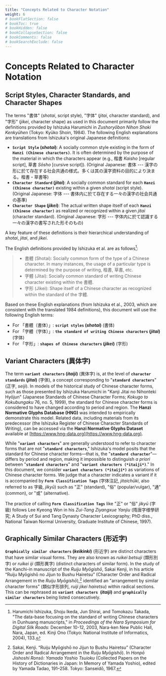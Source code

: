 ```yaml
---
title: "Concepts Related to Character Notation"
weight: 6
# bookFlatSection: false
# bookToc: true
# bookHidden: false
# bookCollapseSection: false
# bookComments: false
# bookSearchExclude: false
---
```



# Concepts Related to Character Notation

## Script Styles, Character Standards, and Character Shapes

The terms "書体" (*shotai*, script style), "字体" (*jitai*, character standard), and "字形" (*jikei*, character shape) as used in this document primarily follow the definitions provided by Ishizuka Harumichi in *Zushoryōbon Nihon Shoki Kenkyūhen* (Tokyo: Kyūko Shoin, 1984). The following English explanations are translations from Ishizuka's original Japanese definitions:

* **`Script Style` (*shotai*)**: A socially common style existing in the form of **`Hanzi (Chinese characters)`**. It is often determined by the purpose of the material in which the characters appear (e.g., 楷書 *Kaisho* [regular script], 草書 *Sōsho* [cursive script]).
    (Original Japanese: 書体 --- 漢字の形に於て存在する社会共通の様式。多くは其の漢字資料の目的により決まる。楷書・草書等)
* **`Character Standard` (*jitai*)**: A socially common standard for each **`Hanzi (Chinese character)`** existing within a given *shotai* (script style).
    (Original Japanese: 字体 --- 書体内に於て存在する一々の漢字の社会共通の基準)
* **`Character Shape` (*jikei*)**: The actual written shape itself of each **`Hanzi (Chinese character)`** as realized or recognized within a given *jitai* (character standard).
    (Original Japanese: 字形 --- 字体内に於て認識する一々の漢字の書写された形そのもの)

A key feature of these definitions is their hierarchical understanding of *shotai*, *jitai*, and *jikei*.

The English definitions provided by Ishizuka et al. are as follows[^ishizuka2003]:

[^ishizuka2003]:Harumichi Ishizuka, Shoju Ikeda, Jun Shirai, and Tomokazu Takada, "The data-base focusing on the standard of writing Chinese characters in Dunhuang manuscripts," in *Proceedings of the Nara Symposium for Digital Silk Roads*: December 10-12, 2003, Nara-ken New Public Hall, Nara, Japan, ed. Kinji Ono (Tokyo: National Institute of Informatics, 2004), 133.

> * 書體 (Shotai): Socially common form of the type of a Chinese character. In many instances, the usage of a particular type is determined by the purpose of writing, 楷書, 草書, etc.
> * 字體 (Jitai): Socially common standard of writing Chinese character existing within the 書體.
> * 字形 (Jikei): Shape itself of a Chinese character as recognized within the standard of the 字體.

Based on these English explanations (from Ishizuka et al., 2003, which are consistent with the translated 1984 definitions), this document will use the following English terms:
* For 「書體（書体）」: **`script styles` (*shotai*)** (書体)
* For 「字體（字体）」: **`the standard of writing Chinese characters` (*jitai*)** (字体)
* For 「字形」: **`shapes of Chinese characters` (*jikei*)** (字形)

## Variant Characters (異体字)

The term **`variant characters` (*itaiji*)** (異体字) is, at the level of **`character standards` (*jitai*)** (字体), a concept corresponding to "**`standard characters`**" (正字, *seiji*).
In models of the historical study of Chinese character forms, such as those presented by Ishizuka Harumichi in "Kanji Jitai no Nihonteki Hyōjun" (Japanese Standards of Chinese Character Forms; *Kokugo to Kokubungaku* 76, no. 5, 1999), the standard for Chinese character forms is considered to have changed according to period and region. The **Hanzi Normative Glyphs Database (HNG)** was intended to empirically demonstrate this model. Related data, including materials from its predecessor (the Ishizuka Register of Chinese Character Standards of Writing), can be accessed via the **Hanzi Normative Glyphs Dataset** available at [https://www.hng-data.org](https://www.hng-data.org).

While "**`variant characters`**" are generally understood to refer to character forms that are not "**`standard characters`**," Ishizuka's model posits that the standard for Chinese character forms—that is, the "**`standard character`**"—differs by period and region, making it impossible to distinguish *a priori* between "**`standard characters`**" and "**`variant characters (*itaiji*)`**." In this document, we consider **`variant characters (*itaiji*)`** as variations of Chinese character forms. We judge that a character indicates a variant if it is accompanied by **`Form Classification Tags`** (字体注記, *jitaichūki*, also referred to as 字級, *jikyū*) such as "正" (standard), "俗" (popular/vulgar), "通" (common), or "或" (alternative).

The practice of calling **`Form Classification Tags`** like "正" or "俗" *jikyū* (字級) follows Lee Kyeong Won in his *Zui-Tang Ziyangxue Yanjiu* (隋唐字様學研究; A Study of Sui and Tang Dynasty Character Lexicography; PhD diss., National Taiwan Normal University, Graduate Institute of Chinese, 1997).


## Graphically Similar Characters (形近字)

**`Graphically similar characters` (*keikinki*)** (形近字) are distinct characters that have similar visual forms. They are also known as *ruikei betsuji* (類形別字) or *ruikei iji* (類形異字) (distinct characters of similar form).
In the study of the Kanchi-in manuscript of the *Ruiju Myōgishō*, Sakai Kenji, in his article “Ruiju Myōgishō no Jijun to Bushu Hairetsu” (Character Order and Radical Arrangement in the *Ruiju Myōgishō*),[^Sakai1967] identified an "arrangement by similar character forms" (類似字形排列, *ruiji jikei hairetsu*) within radical sections. This can be rephrased as **`variant characters `(*itaiji*)** and **`graphically similar characters`** being listed consecutively.

[^Sakai1967]: Sakai, Kenji. “Ruiju Myōgishō no Jijun to Bushu Hairetsu” (Character Order and Radical Arrangement in the *Ruiju Myōgishō*). In *Honpō Jishoshi Ronsō: Yamada Yoshio Tsuioku* (Collected Papers on the History of Dictionaries in Japan: In Memory of Yamada Yoshio), edited by Yamada Tadao, 191–258. Tokyo: Sanseidō, 1967.

